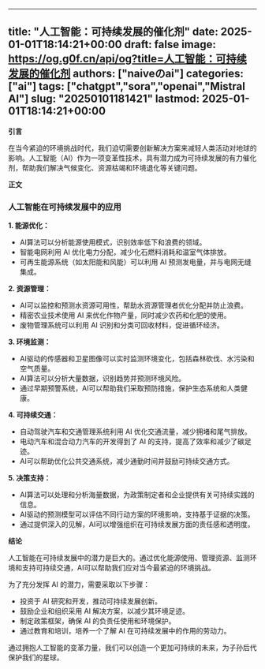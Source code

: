 
---
title: "人工智能：可持续发展的催化剂"
date: 2025-01-01T18:14:21+00:00
draft: false
image: https://og.g0f.cn/api/og?title=人工智能：可持续发展的催化剂
authors: ["naiveのai"]
categories: ["ai"]
tags: ["chatgpt","sora","openai","Mistral AI"]
slug: "20250101181421"
lastmod: 2025-01-01T18:14:21+00:00
---
**引言**

在当今紧迫的环境挑战时代，我们迫切需要创新解决方案来减轻人类活动对地球的影响。人工智能（AI）作为一项变革性技术，具有潜力成为可持续发展的有力催化剂，帮助我们解决气候变化、资源枯竭和环境退化等关键问题。

**正文**

### 人工智能在可持续发展中的应用

**1. 能源优化：**

* AI算法可以分析能源使用模式，识别效率低下和浪费的领域。
* 智能电网利用 AI 优化电力分配，减少化石燃料消耗和温室气体排放。
* 可再生能源系统（如太阳能和风能）可以利用 AI 预测发电量，并与电网无缝集成。

**2. 资源管理：**

* AI可以监控和预测水资源可用性，帮助水资源管理者优化分配并防止浪费。
* 精密农业技术使用 AI 来优化作物产量，同时减少农药和化肥的使用。
* 废物管理系统可以利用 AI 识别和分类可回收材料，促进循环经济。

**3. 环境监测：**

* AI驱动的传感器和卫星图像可以实时监测环境变化，包括森林砍伐、水污染和空气质量。
* AI算法可以分析大量数据，识别趋势并预测环境风险。
* 通过早期预警系统，AI可以帮助我们采取预防措施，保护生态系统和人类健康。

**4. 可持续交通：**

* 自动驾驶汽车和交通管理系统利用 AI 优化交通流量，减少拥堵和尾气排放。
* 电动汽车和混合动力汽车的开发得到了 AI 的支持，提高了效率和减少了碳足迹。
* AI可以帮助优化公共交通系统，减少通勤时间并鼓励可持续交通方式。

**5. 决策支持：**

* AI算法可以处理和分析海量数据，为政策制定者和企业提供有关可持续实践的信息。
* AI驱动的预测模型可以评估不同行动方案的环境影响，支持基于证据的决策。
* 通过提供深入的见解，AI可以增强组织在可持续发展方面的责任感和透明度。

**结论**

人工智能在可持续发展中的潜力是巨大的。通过优化能源使用、管理资源、监测环境和支持可持续交通，AI可以帮助我们应对当今最紧迫的环境挑战。

为了充分发挥 AI 的潜力，需要采取以下步骤：

* 投资于 AI 研究和开发，推动可持续发展创新。
* 鼓励企业和组织采用 AI 解决方案，以减少其环境足迹。
* 制定政策框架，确保 AI 的负责任使用和环境保护。
* 通过教育和培训，培养一个了解 AI 在可持续发展中的作用的劳动力。

通过拥抱人工智能的变革力量，我们可以创造一个更加可持续的未来，为子孙后代保护我们的星球。